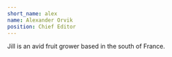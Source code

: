 ```yaml
---
short_name: alex
name: Alexander Orvik
position: Chief Editor
---
```

Jill is an avid fruit grower based in the south of France.